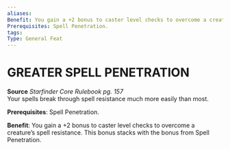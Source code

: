 ```yaml
---
aliases: 
Benefit: You gain a +2 bonus to caster level checks to overcome a creature’s spell resistance. This bonus stacks with the bonus from Spell Penetration.
Prerequisites: Spell Penetration.
tags: 
Type: General Feat
---
```

# GREATER SPELL PENETRATION
**Source** _Starfinder Core Rulebook pg. 157_  
Your spells break through spell resistance much more easily than most.

**Prerequisites**: Spell Penetration.

**Benefit**: You gain a +2 bonus to caster level checks to overcome a creature’s spell resistance. This bonus stacks with the bonus from Spell Penetration.